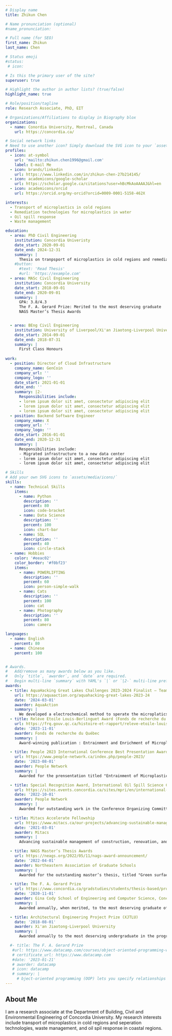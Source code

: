 ```yaml
---
# Display name
title: Zhikun Chen

# Name pronunciation (optional)
#name_pronunciation: 

# Full name (for SEO)
first_name: Zhikun
last_name: Chen

# Status emoji
#status:
 # icon: 

# Is this the primary user of the site?
superuser: true

# Highlight the author in author lists? (true/false)
highlight_name: true

# Role/position/tagline
role: Research Associate, PhD, EIT

# Organizations/Affiliations to display in Biography blox
organizations:
  - name: Conordia University, Montreal, Canada
    url: https://concordia.ca/

# Social network links
# Need to use another icon? Simply download the SVG icon to your `assets/media/icons/` folder.
profiles:
  - icon: at-symbol
    url: 'mailto:zhikun.chen1996@gmail.com'
    label: E-mail Me
  - icon: brands/linkedin
    url: https://www.linkedin.com/in/zhikun-chen-27b214145/
  - icon: academicons/google-scholar
    url: https://scholar.google.ca/citations?user=hBcMkAoAAAAJ&hl=en
  - icon: academicons/orcid
    url: https://orcid.org/my-orcid?orcid=0009-0001-5158-462X

interests:
  - Transport of microplastics in cold regions
  - Remediation technologies for microplastics in water
  - Oil spill response
  - Waste management

education:
  - area: PhD Civil Engineering
    institution: Concordia Univeristy
    date_start: 2020-09-01
    date_end: 2024-12-31
    summary: |
      Thesis on tranpsport of microplastics in cold regions and remediation technologies. Supervised by Dr. Chunjiang An (https://anlab.ca/). Published 28 peer-reviewed articles with 12 as the first author in top journals such as Environmental Science & Technology, ACS ES&T Water, Chemical Engineering Journal, and Journal of Hazardous Materials (H-index: 15).
    #button:
      #text: 'Read Thesis'
      #url: 'https://example.com'
  - area: MASc Civil Engineering
    institution: Concordia University
    date_start: 2018-09-01
    date_end: 2020-09-01
    summary: |
      GPA: 3.8/4.3
      The F. A. Gerard Prize: Merited to the most deserving graduate
      NAGS Master’s Thesis Awards


  - area: BEng Civil Engineering
    institution: University of Liverpool/Xi'an Jiaotong-Liverpool University
    date_start: 2014-09-01
    date_end: 2018-07-31
    summary: |
      First Class Honours
    
work:
  - position: Director of Cloud Infrastructure
    company_name: GenCoin
    company_url: ''
    company_logo: ''
    date_start: 2021-01-01
    date_end: ''
    summary: |2-
      Responsibilities include:
      - lorem ipsum dolor sit amet, consectetur adipiscing elit
      - lorem ipsum dolor sit amet, consectetur adipiscing elit
      - lorem ipsum dolor sit amet, consectetur adipiscing elit
  - position: Backend Software Engineer
    company_name: X
    company_url: ''
    company_logo: ''
    date_start: 2016-01-01
    date_end: 2020-12-31
    summary: |
      Responsibilities include:
      - Migrated infrastructure to a new data center
      - lorem ipsum dolor sit amet, consectetur adipiscing elit
      - lorem ipsum dolor sit amet, consectetur adipiscing elit

# Skills
# Add your own SVG icons to `assets/media/icons/`
skills:
  - name: Technical Skills
    items:
      - name: Python
        description: ''
        percent: 80
        icon: code-bracket
      - name: Data Science
        description: ''
        percent: 100
        icon: chart-bar
      - name: SQL
        description: ''
        percent: 40
        icon: circle-stack
  - name: Hobbies
    color: '#eeac02'
    color_border: '#f0bf23'
    items:
      - name: POWERLIFTING
        description: ''
        percent: 60
        icon: person-simple-walk
      - name: Cats
        description: ''
        percent: 100
        icon: cat
      - name: Photography
        description: ''
        percent: 80
        icon: camera

languages:
  - name: English
    percent: 80
  - name: Chinese
    percent: 100


# Awards.
#   Add/remove as many awards below as you like.
#   Only `title`, `awarder`, and `date` are required.
#   Begin multi-line `summary` with YAML's `|` or `|2-` multi-line prefix and indent 2 spaces below.
awards:
  - title: AquaHacking Great Lakes Challenges 2023-2024 Finalist – Team Maxinano
    url: https://aquaaction.org/aquahacking-great-lakes-2023-24
    date: '2024-03-01'
    awarder: AquaAction
    summary: |
      We developed a electrochemical method to sperate the microplatics from the water.
  - title: Relève Etoile Louis-Berlinguet Award (Fonds de recherche du Québec) 
    url: https://frq.gouv.qc.ca/histoire-et-rapport/releve-etoile-louis-berlinguet-fevrier-2024/
    date: '2023-11-01'
    awarder: Fonds de recherche du Québec
    summary: |
      Award-winning publication : Entrainment and Enrichment of Microplastics in Ice Formation Processes: Implications for the Transport of Microplastics in Cold Regions

  - title: People 2023 International Conference Best Presentation Award (2nd place)
    url: https://www.people-network.ca/index.php/people-2023/
    date: '2023-08-01'
    awarder: People Network
    summary: |
      Awarded for the prensentation titled "Entrainment of Microplastics in Ice: Implications for the Transport of Microplastics in Northern Regions"

  - title: Special Recognition Award, International Oil Spill Science Conference (IOSSC) 2022
    url: https://sites.events.concordia.ca/sites/mpri/en/international-oil-spill-science-conference-2022/home
    date: '2022-10-01'
    awarder: People Network
    summary: |
      Awarded for outstanding work in the Conference Organizing Committee

  - title: Mitacs Accelerate Fellowship
    url: https://www.mitacs.ca/our-projects/advancing-sustainable-management-of-construction-renovation-and-demolition-crd-waste/v
    date: '2021-03-01'
    awarder: Mitacs
    summary: |
      Advancing sustainable management of construction, renovation, and demolition (CRD) waste in Montreal West

  - title: NAGS Master’s Thesis Awards
    url: https://neags.org/2022/05/11/nags-award-announcement/
    date: '2022-04-01'
    awarder: Northeastern Association of Graduate Schools
    summary: |
      Awarded for the outstanding master’s thesis, titled "Green surface-washing agent and oily waste management for oil spill response"

  - title: The F. A. Gerard Prize
    url: https://www.concordia.ca/gradstudies/students/thesis-based/process/prizes-medals.html
    date: '2020-11-01'
    awarder: Gina Cody School of Engineering and Computer Science, Concordia University
    summary: |
      Awarded annually, when merited, to the most deserving graduate of the Master of/ magistrate in Applied Science and Computer Science programs (thesis).

  - title: Architectural Engineering Project Prize (XJTLU)
    date: '2018-08-01'
    awarder: Xi'an Jiaotong-Liverpool University
    summary: |
      Awarded annually to the most deserving undergraduate in the program (thesis).

  #- title: The F. A. Gerard Prize
   #url: https://www.datacamp.com/courses/object-oriented-programming-with-s3-and-r6-in-r
   # certificate_url: https://www.datacamp.com
   #date: '2023-01-21'
   # awarder: datacamp
   # icon: datacamp
   # summary: |
     # bject-oriented programming (OOP) lets you specify relationships between functions and the objects that they can act on, helping you manage complexity in your code. This is an intermediate level course, providing an introduction to OOP, usiOng the S3 and R6 systems. S3 is a great day-to-day R programming tool that simplifies some of the functions that you write. R6 is especially useful for industry-specific analyses, working with web APIs, and building GUIs.
---
```


## About Me

I am a research associate at the Department of Building, Civil and Environmental Engineering of Concordia University. My research interests include transport of microplastics in cold regions and seperation technologies, waste management, and oil spil response in coastal regions.
